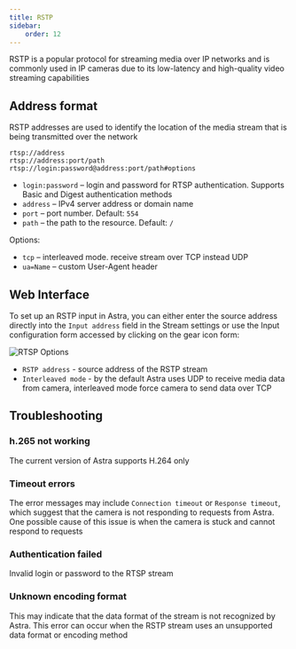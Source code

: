 ```yaml
---
title: RSTP
sidebar:
    order: 12
---
```


RSTP is a popular protocol for streaming media over IP networks and is commonly used in IP cameras due to its low-latency and high-quality video streaming capabilities

## Address format

RSTP addresses are used to identify the location of the media stream that is being transmitted over the network

```
rtsp://address
rtsp://address:port/path
rtsp://login:password@address:port/path#options
```

- `login:password` – login and password for RTSP authentication. Supports Basic and Digest authentication methods
- `address` – IPv4 server address or domain name
- `port` – port number. Default: `554`
- `path` – the path to the resource. Default: `/`

Options:

- `tcp` – interleaved mode. receive stream over TCP instead UDP
- `ua=Name` – custom User-Agent header

## Web Interface

To set up an RSTP input in Astra, you can either enter the source address directly into the `Input address` field in the Stream settings or use the Input configuration form accessed by clicking on the gear icon form:

![RTSP Options](https://cdn.cesbo.com/help/astra/receiving/ip/rtsp/options.png)

- `RSTP address` - source address of the RSTP stream
- `Interleaved mode` - by the default Astra uses UDP to receive media data from camera, interleaved mode force camera to send data over TCP

## Troubleshooting

### h.265 not working

The current version of Astra supports H.264 only

### Timeout errors

The error messages may include `Connection timeout` or `Response timeout`, which suggest that the camera is not responding to requests from Astra. One possible cause of this issue is when the camera is stuck and cannot respond to requests

### Authentication failed

Invalid login or password to the RTSP stream

### Unknown encoding format

This may indicate that the data format of the stream is not recognized by Astra. This error can occur when the RSTP stream uses an unsupported data format or encoding method
